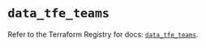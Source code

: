 # `data_tfe_teams`

Refer to the Terraform Registry for docs: [`data_tfe_teams`](https://registry.terraform.io/providers/hashicorp/tfe/0.54.0/docs/data-sources/teams).
